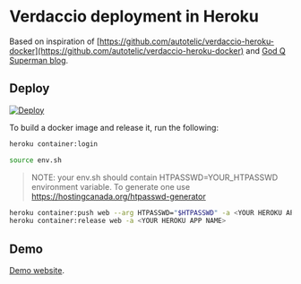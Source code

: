 # Verdaccio deployment in Heroku

Based on inspiration of [https://github.com/autotelic/verdaccio-heroku-docker](https://github.com/autotelic/verdaccio-heroku-docker) and [God Q Superman blog](https://medium.com/starbugs/%E7%94%A8-verdaccio-%E5%BF%AB%E9%80%9F%E5%BB%BA%E7%AB%8B%E5%B0%88%E5%B1%AC%E7%9A%84-private-npm-proxy-%E4%B8%A6%E9%83%A8%E7%BD%B2%E5%88%B0-heroku-%E4%B8%8A-7866d2a0494c).

## Deploy

[![Deploy](https://www.herokucdn.com/deploy/button.svg)](https://heroku.com/deploy)

To build a docker image and release it, run the following:

```bash
heroku container:login
```

```bash
source env.sh
```

> NOTE: your env.sh should contain HTPASSWD=YOUR_HTPASSWD environment variable. To generate one use https://hostingcanada.org/htpasswd-generator

```bash
heroku container:push web --arg HTPASSWD="$HTPASSWD" -a <YOUR HEROKU APP NAME>
heroku container:release web -a <YOUR HEROKU APP NAME>
```

## Demo

[Demo website](https://verdaccio-test1.herokuapp.com/).
